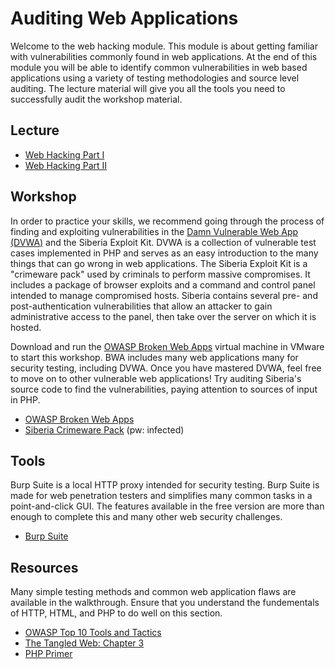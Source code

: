 # Auditing Web Applications
Welcome to the web hacking module. This module is about getting familiar with vulnerabilities commonly found in web applications. At the end of this module you will be able to identify common vulnerabilities in web based applications using a variety of testing methodologies and source level auditing. The lecture material will give you all the tools you need to successfully audit the workshop material.

## Lecture
* [Web Hacking Part I](http://vimeo.com/32509769)
* [Web Hacking Part II](http://vimeo.com/32550671)

## Workshop
In order to practice your skills, we recommend going through the process of finding and exploiting vulnerabilities in the [Damn Vulnerable Web App (DVWA)](http://www.dvwa.co.uk/) and the Siberia Exploit Kit. DVWA is a collection of vulnerable test cases implemented in PHP and serves as an easy introduction to the many things that can go wrong in web applications. The Siberia Exploit Kit is a "crimeware pack" used by criminals to perform massive compromises. It includes a package of browser exploits and a command and control panel intended to manage compromised hosts. Siberia contains several pre- and post-authentication vulnerabilities that allow an attacker to gain administrative access to the panel, then take over the server on which it is hosted.

Download and run the [OWASP Broken Web Apps](https://code.google.com/p/owaspbwa/) virtual machine in VMware to start this workshop. BWA includes many web applications many for security testing, including DVWA. Once you have mastered DVWA, feel free to move on to other vulnerable web applications! Try auditing Siberia's source code to find the vulnerabilities, paying attention to sources of input in PHP.

* [OWASP Broken Web Apps](https://code.google.com/p/owaspbwa/)
* [Siberia Crimeware Pack](/web/workshop/siberia.zip) (pw: infected)

## Tools
Burp Suite is a local HTTP proxy intended for security testing. Burp Suite is made for web penetration testers and simplifies many common tasks in a point-and-click GUI. The features available in the free version are more than enough to complete this and many other web security challenges.
* [Burp Suite](http://portswigger.net/burp/download.html)

## Resources
Many simple testing methods and common web application flaws are available in the walkthrough. Ensure that you understand the fundementals of HTTP, HTML, and PHP to do well on this section.
* [OWASP Top 10 Tools and Tactics](http://resources.infosecinstitute.com/owasp-top-10-tools-and-tactics/)
* [The Tangled Web: Chapter 3](http://www.nostarch.com/download/tangledweb_ch3.pdf)
* [PHP Primer](http://www2.astro.psu.edu/users/sdb210/documents/phpprimer_v0.1.pdf)
